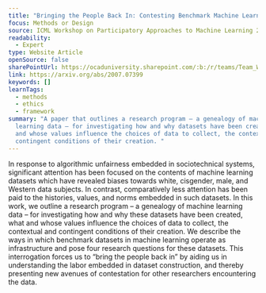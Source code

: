 ```yaml
---
title: "Bringing the People Back In: Contesting Benchmark Machine Learning Datasets"
focus: Methods or Design
source: ICML Workshop on Participatory Approaches to Machine Learning 2020
readability:
  - Expert
type: Website Article
openSource: false
sharePointUrl: https://ocaduniversity.sharepoint.com/:b:/r/teams/Team_WeCount/Shared%20Documents/Resources%20and%20Tools/Literature%20(curated)/Bringing%20the%20People%20Back%20In.pdf?csf=1&web=1&e=ir2lhX
link: https://arxiv.org/abs/2007.07399
keywords: []
learnTags:
  - methods
  - ethics
  - framework
summary: "A paper that outlines a research program — a genealogy of machine
  learning data — for investigating how and why datasets have been created, what
  and whose values influence the choices of data to collect, the contextual and
  contingent conditions of their creation. "
---
```

In response to algorithmic unfairness embedded in sociotechnical systems, significant attention has been focused on the contents of machine learning datasets which have revealed biases towards white, cisgender, male, and Western data subjects. In contrast, comparatively less attention has been paid to the histories, values, and norms embedded in such datasets. In this work, we outline a research program – a genealogy of machine learning data – for investigating how and why these datasets have been created, what and whose values influence the choices of data to collect, the contextual and contingent conditions of their creation. We describe the ways in which benchmark datasets in machine learning operate as infrastructure and pose four research questions for these datasets. This interrogation forces us to “bring the people back in” by aiding us in understanding the labor embedded in dataset construction, and thereby presenting new avenues of contestation for other researchers encountering the data.
